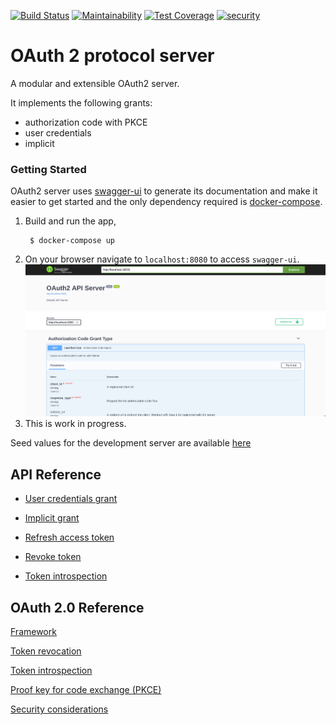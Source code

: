 [![Build Status](https://travis-ci.org/ngendah/oauth2-proto-server.svg?branch=master)](https://travis-ci.org/ngendah/oauth2-proto-server)
[![Maintainability](https://api.codeclimate.com/v1/badges/6600fbcd63dc5bdd2809/maintainability)](https://codeclimate.com/github/ngendah/oauth2-proto-server/maintainability)
[![Test Coverage](https://api.codeclimate.com/v1/badges/6600fbcd63dc5bdd2809/test_coverage)](https://codeclimate.com/github/ngendah/oauth2-proto-server/test_coverage)
[![security](https://hakiri.io/github/ngendah/oauth2-proto-server/master.svg)](https://hakiri.io/github/ngendah/oauth2-proto-server/master)

OAuth 2 protocol server 
=======================
A modular and extensible OAuth2 server.

It implements the following grants:
* authorization code with PKCE
* user credentials
* implicit

### Getting Started
OAuth2 server uses [swagger-ui](https://github.com/swagger-api/swagger-ui) to generate its documentation 
and make it easier to get started and the only dependency required is [docker-compose](https://docs.docker.com/compose/).

1. Build and run the app,
   ```
    $ docker-compose up
   ```
2. On your browser navigate to `localhost:8080` to access `swagger-ui`.
![Alt Text](./docs/pics/oauth2-server.png)
3. This is work in progress.

Seed values for the development server are available [here](./db/seeds.rb)

## API Reference

* [User credentials grant](./docs/readme/user-credentials.md)

* [Implicit grant](./docs/readme/implicit-grant.md)

* [Refresh access token](./docs/readme/refresh-access-token.md)

* [Revoke token](./docs/readme/revoke-token.md)

* [Token introspection](./docs/readme/check-token.md)

## OAuth 2.0 Reference
[Framework](https://tools.ietf.org/html/rfc6749)

[Token revocation](https://tools.ietf.org/html/rfc7009)

[Token introspection](https://tools.ietf.org/html/rfc7662)

[Proof key for code exchange (PKCE)](https://tools.ietf.org/html/rfc7636)

[Security considerations](https://tools.ietf.org/html/rfc6819)
